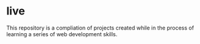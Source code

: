 # live

This repository is a compliation of projects created while in the process of learning a series of web development skills.
